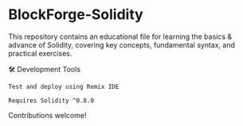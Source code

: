 # BlockForge-Solidity
This repository contains an educational file for learning the basics & advance of Solidity, covering key concepts, fundamental syntax, and practical exercises.

🛠 Development Tools

    Test and deploy using Remix IDE

    Requires Solidity ^0.8.0

Contributions welcome!

